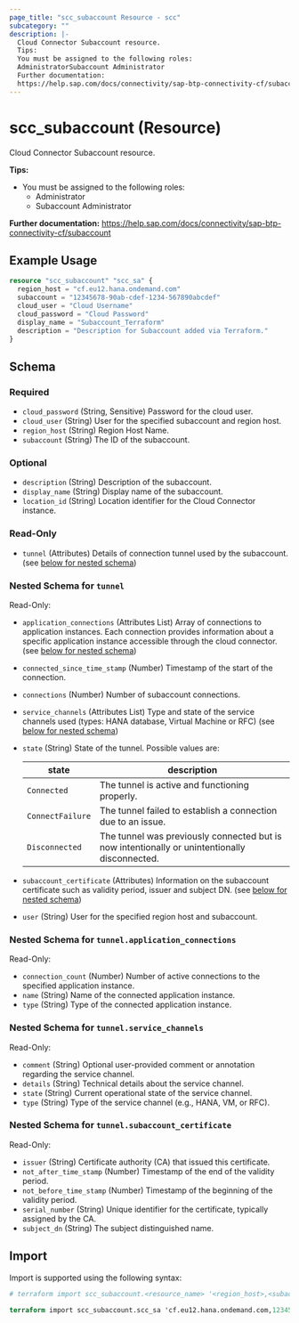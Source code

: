 ```yaml
---
page_title: "scc_subaccount Resource - scc"
subcategory: ""
description: |-
  Cloud Connector Subaccount resource.
  Tips:
  You must be assigned to the following roles:
  AdministratorSubaccount Administrator
  Further documentation:
  https://help.sap.com/docs/connectivity/sap-btp-connectivity-cf/subaccount
---
```


# scc_subaccount (Resource)

Cloud Connector Subaccount resource.
		
__Tips:__
* You must be assigned to the following roles:
	* Administrator
	* Subaccount Administrator

__Further documentation:__
<https://help.sap.com/docs/connectivity/sap-btp-connectivity-cf/subaccount>

## Example Usage

```terraform
resource "scc_subaccount" "scc_sa" {
  region_host = "cf.eu12.hana.ondemand.com"
  subaccount = "12345678-90ab-cdef-1234-567890abcdef"
  cloud_user = "Cloud Username"
  cloud_password = "Cloud Password"
  display_name = "Subaccount_Terraform"
  description = "Description for Subaccount added via Terraform."
}
```

<!-- schema generated by tfplugindocs -->
## Schema

### Required

- `cloud_password` (String, Sensitive) Password for the cloud user.
- `cloud_user` (String) User for the specified subaccount and region host.
- `region_host` (String) Region Host Name.
- `subaccount` (String) The ID of the subaccount.

### Optional

- `description` (String) Description of the subaccount.
- `display_name` (String) Display name of the subaccount.
- `location_id` (String) Location identifier for the Cloud Connector instance.

### Read-Only

- `tunnel` (Attributes) Details of connection tunnel used by the subaccount. (see [below for nested schema](#nestedatt--tunnel))

<a id="nestedatt--tunnel"></a>
### Nested Schema for `tunnel`

Read-Only:

- `application_connections` (Attributes List) Array of connections to application instances. Each connection provides information about a specific application instance accessible through the cloud connector. (see [below for nested schema](#nestedatt--tunnel--application_connections))
- `connected_since_time_stamp` (Number) Timestamp of the start of the connection.
- `connections` (Number) Number of subaccount connections.
- `service_channels` (Attributes List) Type and state of the service channels used (types: HANA database, Virtual Machine or RFC) (see [below for nested schema](#nestedatt--tunnel--service_channels))
- `state` (String) State of the tunnel. Possible values are: 

  | state | description | 
  | --- | --- | 
  | `Connected` | The tunnel is active and functioning properly. | 
  | `ConnectFailure` | The tunnel failed to establish a connection due to an issue. | 
  | `Disconnected` | The tunnel was previously connected but is now intentionally or unintentionally disconnected. |
- `subaccount_certificate` (Attributes) Information on the subaccount certificate such as validity period, issuer and subject DN. (see [below for nested schema](#nestedatt--tunnel--subaccount_certificate))
- `user` (String) User for the specified region host and subaccount.

<a id="nestedatt--tunnel--application_connections"></a>
### Nested Schema for `tunnel.application_connections`

Read-Only:

- `connection_count` (Number) Number of active connections to the specified application instance.
- `name` (String) Name of the connected application instance.
- `type` (String) Type of the connected application instance.


<a id="nestedatt--tunnel--service_channels"></a>
### Nested Schema for `tunnel.service_channels`

Read-Only:

- `comment` (String) Optional user-provided comment or annotation regarding the service channel.
- `details` (String) Technical details about the service channel.
- `state` (String) Current operational state of the service channel.
- `type` (String) Type of the service channel (e.g., HANA, VM, or RFC).


<a id="nestedatt--tunnel--subaccount_certificate"></a>
### Nested Schema for `tunnel.subaccount_certificate`

Read-Only:

- `issuer` (String) Certificate authority (CA) that issued this certificate.
- `not_after_time_stamp` (Number) Timestamp of the end of the validity period.
- `not_before_time_stamp` (Number) Timestamp of the beginning of the validity period.
- `serial_number` (String) Unique identifier for the certificate, typically assigned by the CA.
- `subject_dn` (String) The subject distinguished name.

## Import

Import is supported using the following syntax:

```terraform
# terraform import scc_subaccount.<resource_name> '<region_host>,<subaccount>`

terraform import scc_subaccount.scc_sa 'cf.eu12.hana.ondemand.com,12345678-90ab-cdef-1234-567890abcdef'
```

